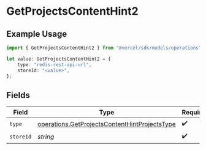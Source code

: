 # GetProjectsContentHint2

## Example Usage

```typescript
import { GetProjectsContentHint2 } from "@vercel/sdk/models/operations";

let value: GetProjectsContentHint2 = {
    type: "redis-rest-api-url",
    storeId: "<value>",
};
```

## Fields

| Field                                                                                                          | Type                                                                                                           | Required                                                                                                       | Description                                                                                                    |
| -------------------------------------------------------------------------------------------------------------- | -------------------------------------------------------------------------------------------------------------- | -------------------------------------------------------------------------------------------------------------- | -------------------------------------------------------------------------------------------------------------- |
| `type`                                                                                                         | [operations.GetProjectsContentHintProjectsType](../../models/operations/getprojectscontenthintprojectstype.md) | :heavy_check_mark:                                                                                             | N/A                                                                                                            |
| `storeId`                                                                                                      | *string*                                                                                                       | :heavy_check_mark:                                                                                             | N/A                                                                                                            |